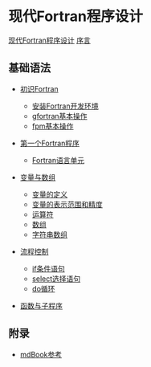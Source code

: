 # 现代Fortran程序设计

[现代Fortran程序设计](title-page.md)
[序言](preface.md)

<!--
## 新手村任务

- [新手村任务](./新手村任务/README.md)
  - [查找两者之间最大的数](./新手村任务/task1.md)
  - [计算10的阶乘](./新手村任务/task2.md)
  - [根据半径求一个圆的面积](新手村任务/task3.md)
-->

## 基础语法

- [初识Fortran](ch01-00-getting-started.md)
    - [安装Fortran开发环境](ch01-01-install-compiler.md)
    - [gfortran基本操作](ch01-02-gfortran.md)
    - [fpm基本操作](ch01-03-fpm.md)

- [第一个Fortran程序](ch02-00-first-fortran.md)
    - [Fortran语言单元](ch02-01-program-unit.md)

- [变量与数组]()
    - [变量的定义](ch03-00-declaration.md)
    - [变量的表示范围和精度](ch03-01-precision.md)
    - [运算符](ch03-02-operation.md)
    - [数组](ch03-03-array.md)
    - [字符串数组](ch03-04-character-array.md)

- [流程控制]()
    - [if条件语句](ch04-00-if.md)
    - [select选择语句](ch04-01-select.md)
    - [do循环](ch04-02-do.md)
- [函数与子程序]()

## 附录

- [mdBook参考](mdbook-cheat-sheet.md)
